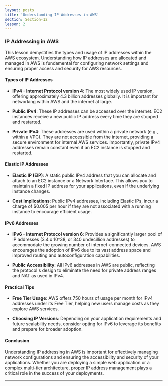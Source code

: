 ```yaml
---
layout: posts
title: 'Understanding IP Addresses in AWS'
section: Section-12
lesson: 2
---
```


### IP Addressing in AWS

This lesson demystifies the types and usage of IP addresses within the AWS ecosystem. Understanding how IP addresses are allocated and managed in AWS is fundamental for configuring network settings and ensuring proper access and security for AWS resources.

<!-- pagebreak -->

#### Types of IP Addresses

- **IPv4 - Internet Protocol version 4**: The most widely used IP version, offering approximately 4.3 billion addresses globally. It is important for networking within AWS and the internet at large.

- **Public IPv4**: These IP addresses can be accessed over the internet. EC2 instances receive a new public IP address every time they are stopped and restarted.
- **Private IPv4**: These addresses are used within a private network (e.g., within a VPC). They are not accessible from the internet, providing a secure environment for internal AWS services. Importantly, private IPv4 addresses remain constant even if an EC2 instance is stopped and restarted.

<!-- pagebreak -->

#### Elastic IP Addresses

- **Elastic IP (EIP)**: A static public IPv4 address that you can allocate and attach to an EC2 instance or a Network Interface. This allows you to maintain a fixed IP address for your applications, even if the underlying instance changes.

- **Cost Implications**: Public IPv4 addresses, including Elastic IPs, incur a charge of $0.005 per hour if they are not associated with a running instance to encourage efficient usage.

<!-- pagebreak -->

#### IPv6 Addresses

- **IPv6 - Internet Protocol version 6**: Provides a significantly larger pool of IP addresses (3.4 x 10^38, or 340 undecillion addresses) to accommodate the growing number of internet-connected devices. AWS encourages the adoption of IPv6 due to its vast address space and improved routing and autoconfiguration capabilities.

- **Public Accessibility**: All IPv6 addresses in AWS are public, reflecting the protocol's design to eliminate the need for private address ranges and NAT as used in IPv4.

<!-- pagebreak -->

#### Practical Tips

- **Free Tier Usage**: AWS offers 750 hours of usage per month for IPv4 addresses under its Free Tier, helping new users manage costs as they explore AWS services.

- **Choosing IP Versions**: Depending on your application requirements and future scalability needs, consider opting for IPv6 to leverage its benefits and prepare for broader adoption.

<!-- pagebreak -->

#### Conclusion

Understanding IP addressing in AWS is important for effectively managing network configurations and ensuring the accessibility and security of your applications. Whether you are deploying a simple web application or a complex multi-tier architecture, proper IP address management plays a critical role in the success of your deployments.

---
